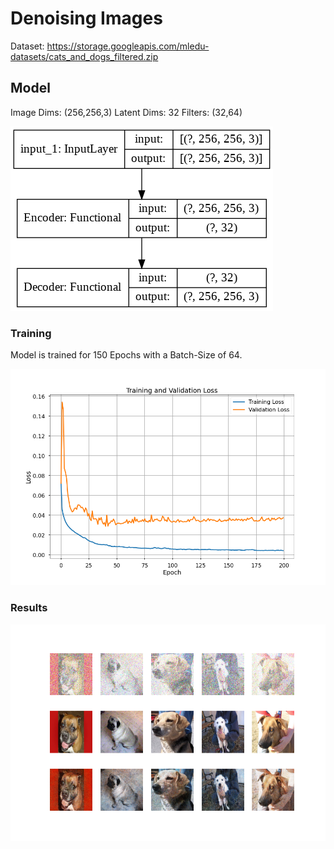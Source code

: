 # Denoising Images

Dataset: https://storage.googleapis.com/mledu-datasets/cats_and_dogs_filtered.zip

## Model
Image Dims: (256,256,3)
Latent Dims: 32
Filters: (32,64)

<img src="Images/AutoEncoder.png">

### Training
Model is trained for 150 Epochs with a Batch-Size of 64.

<img src="Images/Loss.png">

### Results
<img src="Images/Results.png">
